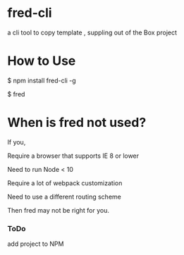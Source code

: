 # fred-cli
a cli tool to copy template , suppling out of the Box project

# How to Use

$ npm install fred-cli -g

$ fred

# When is fred not used?

If you,

Require a browser that supports IE 8 or lower

Need to run Node < 10

Require a lot of webpack customization

Need to use a different routing scheme

Then fred may not be right for you.

### ToDo
add project to NPM


